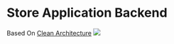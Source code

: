 # Store Application Backend
Based On  [Clean Architecture](https://github.com/jasontaylordev/CleanArchitecture.git)
![](https://user-images.githubusercontent.com/55551677/210321525-fa61dfc4-7cfa-4d92-ba5e-a9a80e2a7906.png)
